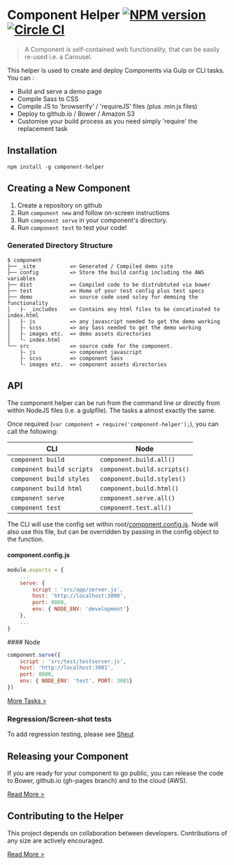 Component Helper [![NPM version](http://img.shields.io/npm/v/component-helper.svg)](https://www.npmjs.org/package/component-helper) [![Circle CI](https://circleci.com/gh/skyglobal/component-helper/tree/master.svg?style=svg)](https://circleci.com/gh/skyglobal/component-helper/tree/master)
========================

> A Component is self-contained web functionality, that can be easily re-used i.e. a Carousel.

This helper is used to create and deploy Components via Gulp or CLI tasks. You can :
 * Build and serve a demo page
 * Compile Sass to CSS
 * Compile JS to 'browserify' / 'requireJS' files (plus .min.js files)
 * Deploy to github.io / Bower / Amazon S3
 * Customise your build process as you need simply 'require' the replacement task

## Installation

`npm install -g component-helper`

## Creating a New Component

1. Create a repository on github
2. Run `component new` and follow on-screen instructions
3. Run `component serve` in your component's directory.
4. Run `component test` to test your code!

### Generated Directory Structure

    $ component
    ├── _site           => Generated / Compiled demo site
    ├── config          => Store the build config including the AWS variables
    ├── dist            => Compiled code to be distrubtuted via bower
    ├── test            => Home of your test config plus test specs
    ├── demo            => source code used soley for demoing the functionality
    │   ├- _includes    => Contains any html files to be concatinated to index.html
    │   ├- js           => any javascript needed to get the demo working
    │   ├- scss         => any Sass needed to get the demo working
    │   ├- images etc.  => demo assets directories
    │   └- index.html
    └── src             => source code for the component.
        ├- js           => component javascript
        ├- scss         => component Sass
        └- images etc.  => component assets directories
## API

The component helper can be run from the command line or directly from within NodeJS files (i.e. a gulpfile).  The tasks a almost exactly the same.

Once required (`var component = require('component-helper');`), you can call the following:

CLI | Node
--- | ----
`component build` | `component.build.all()`
`component build scripts` | `component.build.scripts()`
`component build styles` | `component.build.styles()`
`component build html` | `component.build.html()`
`component serve` | `component.serve.all()`
`component test` | `component.test.all()`

The CLI will use the config set within root/[component.config.js](component-structure/component.config.js).
Node will also use this file, but can be overridden by passing in the config object to the function.

#### component.config.js
```javascript
module.exports = {
    ...
    serve: {
        script : 'src/app/server.js',
        host: 'http://localhost:3000',
        port: 8080,
        env: { NODE_ENV: 'development'}
    },
    ...
}
```

#### Node
```javascript
component.serve({
    script : 'src/test/testserver.js',
    host: 'http://localhost:3001',
    port: 8080,
    env: { NODE_ENV: 'test', PORT: 3001}
})
```
[More Tasks >](TASKS.md)

### Regression/Screen-shot tests

To add regression testing, please see [Sheut](https://github.com/skyglobal/Sheut)

## Releasing your Component

If you are ready for your component to go public, you can release the code to Bower, github.io (gh-pages branch) and to the cloud (AWS).

[Read More >](RELEASING.md)

## Contributing to the Helper

This project depends on collaboration between developers. Contributions of any size are actively encouraged.

[Read More >](CONTRIBUTING.md)
